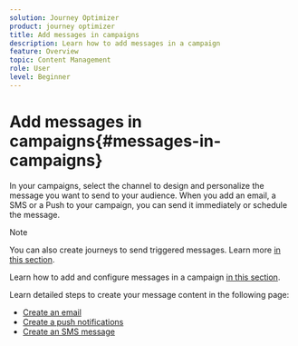 ```yaml
---
solution: Journey Optimizer
product: journey optimizer
title: Add messages in campaigns
description: Learn how to add messages in a campaign
feature: Overview
topic: Content Management
role: User
level: Beginner
---
```


# Add messages in campaigns{#messages-in- campaigns}

In your campaigns, select the channel to design and personalize the message you want to send to your audience. When you add an email, a SMS or a Push to your campaign, you can send it immediately or schedule the message.

>[!NOTE]
>You can also create journeys to send triggered messages. Learn more [in this section](messages-in-journeys.md).

Learn how to add and configure messages in a campaign [in this section](../campaigns/create-campaign.md).

   Learn detailed steps to create your message content in the following page:

   * [Create an email](create-email.md)
   * [Create a push notifications](create-push.md)
   * [Create an SMS message](create-sms.md)
